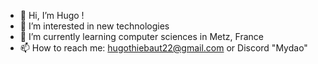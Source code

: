 - 👋 Hi, I’m Hugo !
- 👀 I’m interested in new technologies
- 🌱 I’m currently learning computer sciences in Metz, France
- 📫 How to reach me: hugothiebaut22@gmail.com or Discord "Mydao"

<!---
Mydao57/Mydao57 is a ✨ special ✨ repository because its `README.md` (this file) appears on your GitHub profile.
You can click the Preview link to take a look at your changes.
--->
